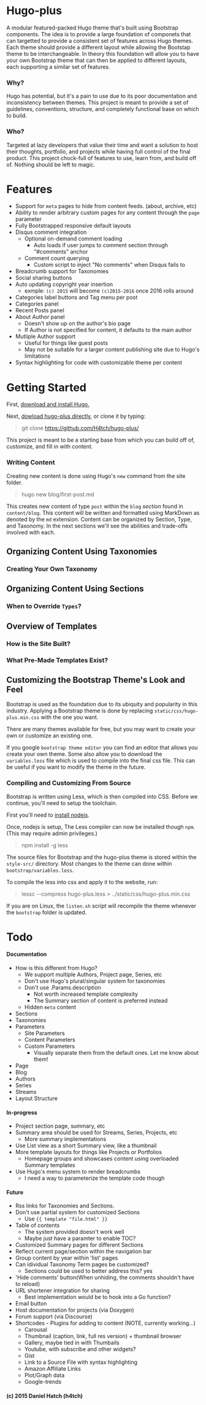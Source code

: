 
# Hugo-plus
A modular featured-packed Hugo theme that's built using Bootstrap components.
The idea is to provide a large foundation of componets that can targetted to
	provide a consistent set of features across Hugo themes.
Each theme should provide a different layout while allowing the Bootstap theme
	to be interchangeable.
In theory this foundation will allow you to have your own Bootstrap theme that
	can then be applied to different layouts, each supporting a similar set of
	features.

### Why?
Hugo has potential, but it's a pain to use due to its poor documentation and
	inconsistency between themes.
This project is meant to provide a set of guidelines, conventions, structure,
	and completely functional base on which to build.

### Who?
Targeted at lazy developers that value their time and want a solution to host
	their thoughts, portfolio, and projects while having full control of the
	final product.
This project chock-full of features to use, learn from, and build off of.
Nothing should be left to magic.


# Features
* Support for `meta` pages to hide from content feeds. (about, archive, etc)
* Ability to render arbitrary custom pages for any content through the `page` parameter
* Fully Bootstrapped responsive default layouts
* Disqus comment integration
	* Optional on-demand comment loading
		* Auto loads if user jumps to comment section through "#comments" anchor
	* Comment count querying
		* Custom script to inject "No comments" when Disqus fails to
* Breadcrumb support for Taxonomies
* Social sharing buttons
* Auto updating copyright year insertion
	* exmple: `(c) 2015` will become `(c)2015-2016` once 2016 rolls around
* Categories label buttons and Tag menu per post
* Categories panel
* Recent Posts panel
* About Author panel
	* Doesn't show up on the author's bio page
	* If Author is not specified for content, it defaults to the main author
* Mutliple Author support
	* Useful for things like guest posts
	* May not be suitable for a larger content publishing site due to Hugo's limitations
* Syntax highlighting for code with customizable theme per content


# Getting Started
First, [download and install Hugo.](http://gohugo.io/)

Next, [dowload hugo-plus directly](https://github.com/H4tch/hugo-plus/archive/master.zip),
	or clone it by typing:
> git clone https://github.com/H4tch/hugo-plus/

This project is meant to be a starting base from which you can build off of,
	customize, and fill in with content.


### Writing Content
Creating new content is done using Hugo's `new` command from the site folder.
> hugo new blog/first-post.md

This creates new content of type `post` within the `blog` *section* found
	in `content/blog`.
This content will be written and formatted using MarkDown as denoted by the
	`md` extension.
Content can be organized by Section, Type, and Taxonomy.
In the next sections we'll see the abilities and trade-offs involved with each.

## Organizing Content Using Taxonomies
### Creating Your Own Taxonomy
## Organizing Content Using Sections
### When to Override `Types`?
## Overview of Templates
### How is the Site Built?
### What Pre-Made Templates Exist?
## Customizing the Bootstrap Theme's Look and Feel
Bootstrap is used as the foundation due to its ubiquity and popularity in this
industry. Applying a Bootstrap theme is done by replacing
`static/css/hugo-plus.min.css` with the one you want.

There are many themes available for free, but you may want to create
your own or customize an existing one.

If you google `bootstrap theme editor` you can find an editor that allows you
create your own theme. Some also allow you to download the `variables.less`
file which is used to compile into the final css file. This can be useful if
you want to modify the theme in the future.

### Compiling and Customizing From Source
Bootstrap is written using Less, which is then compiled into CSS.
Before we continue, you'll need to setup the toolchain.

First you'll need to [install nodejs](http://nodejs.org/download/).

Once, nodejs is setup, The Less compiler can now be installed though `npm`. (This may require admin privileges.)
> npm install -g less

The source files for Bootstrap and the hugo-plus theme is stored within the 
`style-src/` directory.
Most changes to the theme can done within `bootstrap/variables.less`.

To compile the less into css and apply it to the website, run:
> lessc --compress hugo-plus.less > ../static/css/hugo-plus.min.css

If you are on Linux, the `listen.sh` script will recompile the theme
whenever the `bootstrap` folder is updated.



# Todo
#### Documentation
* How is this different from Hugo?
	* We support multiple Authors, Project page, Series, etc
	* Don't use Hugo's plural/singular system for taxonomies
	* Don't use .Params.description
		* Not worth increased template complexity
		* The Summary section of content is preferred instead
	* Hidden `meta` content
* Sections
* Taxonomies
* Parameters
	* Site Parameters
	* Content Parameters
	* Custom Parameters
		* Visually separate them from the default ones. Let me know about them!
* Page
* Blog
* Authors
* Series
* Streams
* Layout Structure
#### In-progress
* Project section page, summary, etc
* Summary area should be used for Streams, Series, Projects, etc
	* More summary implementations
* Use List view as a short Summary view, like a thumbnail
* More template layouts for things like Projects or Portfolios
	* Homepage groups and showcases content using overloaded Summary templates
* Use Hugo's menu system to render breadcrumbs
	* I need a way to parameterize the template code though
#### Future
* Rss links for Taxonomies and Sections.
* Don't use partial system for customized Sections
	* Use `{{ template "file.html" }}`
* Table of contents
	* The system provided doesn't work well
	* Maybe just have a paramter to enable TOC?
* Customized Summary pages for different Sections
* Reflect current page/section within the navigation bar
* Group content by year within 'list' pages
* Can idividual Taxonomy Term pages be customized?
	* Sections could be used to better address this? yes
* 'Hide comments' button(When unhiding, the comments shouldn't have to reload)
* URL shortener integration for sharing
	* Best implementation would be to hook into a Go function?
* Email button
* Host documentation for projects (via Doxygen)
* Forum support (via Discourse)
* Shortcodes - Plugins for adding to content (NOTE, currently working...)
	* Carousal
	* Thumbnail (caption, link, full res version) + thumbnail browser
	* Gallery, maybe tied in with Thumbails
	* Youtube, with subscribe and other widgets?
	* Gist
	* Link to a Source File with syntax highlighting
	* Amazon Affiliate Links
	* Plot/Graph data
	* Google-trends


#### (c) 2015 Daniel Hatch (h4tch)

